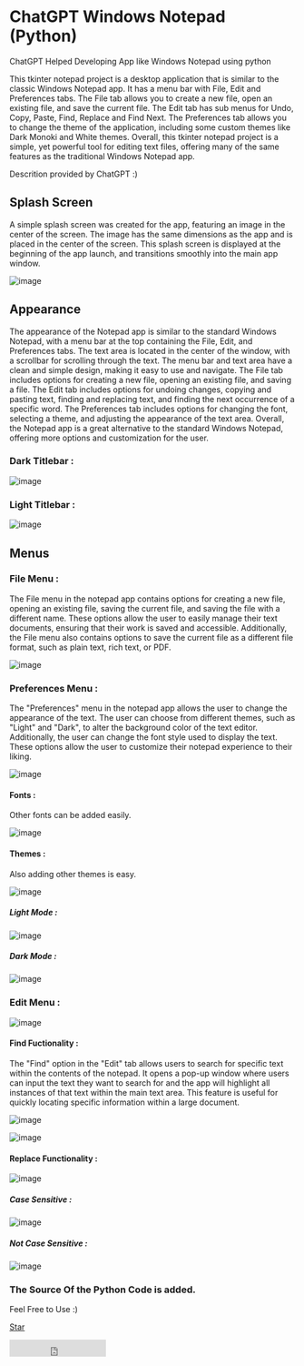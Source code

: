 # ChatGPT Windows Notepad (Python)
ChatGPT Helped Developing App like Windows Notepad using python

This tkinter notepad project is a desktop application that is similar to the classic Windows Notepad app. It has a menu bar with File, Edit and Preferences tabs. The File tab allows you to create a new file, open an existing file, and save the current file. The Edit tab has sub menus for Undo, Copy, Paste, Find, Replace and Find Next. The Preferences tab allows you to change the theme of the application, including some custom themes like Dark Monoki and White themes. Overall, this tkinter notepad project is a simple, yet powerful tool for editing text files, offering many of the same features as the traditional Windows Notepad app.

Descrition provided by ChatGPT :)


## Splash Screen

A simple splash screen was created for the app, featuring an image in the center of the screen. The image has the same dimensions as the app and is placed in the center of the screen. This splash screen is displayed at the beginning of the app launch, and transitions smoothly into the main app window.

![image](https://user-images.githubusercontent.com/50498845/219904030-66d21ee5-c186-4ae9-ae7e-f3933da98baa.png)



## Appearance

The appearance of the Notepad app is similar to the standard Windows Notepad, with a menu bar at the top containing the File, Edit, and Preferences tabs. The text area is located in the center of the window, with a scrollbar for scrolling through the text. The menu bar and text area have a clean and simple design, making it easy to use and navigate. The File tab includes options for creating a new file, opening an existing file, and saving a file. The Edit tab includes options for undoing changes, copying and pasting text, finding and replacing text, and finding the next occurrence of a specific word. The Preferences tab includes options for changing the font, selecting a theme, and adjusting the appearance of the text area. Overall, the Notepad app is a great alternative to the standard Windows Notepad, offering more options and customization for the user.

### Dark Titlebar :

![image](https://user-images.githubusercontent.com/50498845/216618671-d435aa3b-4fdd-4f8e-bc11-71f0a77aace8.png)

### Light Titlebar :

![image](https://user-images.githubusercontent.com/50498845/216619355-fbb12768-5d77-4a59-887f-aecbcd4b54eb.png)

## Menus

### File Menu : 

The File menu in the notepad app contains options for creating a new file, opening an existing file, saving the current file, and saving the file with a different name. These options allow the user to easily manage their text documents, ensuring that their work is saved and accessible. Additionally, the File menu also contains options to save the current file as a different file format, such as plain text, rich text, or PDF.

![image](https://user-images.githubusercontent.com/50498845/216619776-ea46e390-0123-43b4-8b71-7fc887c49299.png)


### Preferences Menu :

The "Preferences" menu in the notepad app allows the user to change the appearance of the text. The user can choose from different themes, such as "Light" and "Dark", to alter the background color of the text editor. Additionally, the user can change the font style used to display the text. These options allow the user to customize their notepad experience to their liking.

![image](https://user-images.githubusercontent.com/50498845/216620979-a43cfa1e-3755-43c1-9578-585330cd008d.png)

#### Fonts :

Other fonts can be added easily.

![image](https://user-images.githubusercontent.com/50498845/216621310-939178a3-3b66-4911-96bc-e1b70f4df767.png)


#### Themes :

Also adding other themes is easy.

![image](https://user-images.githubusercontent.com/50498845/216621696-34190030-92fa-4284-8466-4da7e6a691a9.png)


##### Light Mode :

![image](https://user-images.githubusercontent.com/50498845/216625910-af874ff1-dfc8-482a-abf1-1ba1de7f7ed5.png)


##### Dark Mode :

![image](https://user-images.githubusercontent.com/50498845/216625788-a47fbcb2-c3bd-48fd-a1a8-fa6368ecf610.png)


### Edit Menu :

![image](https://user-images.githubusercontent.com/50498845/216621799-a8d712bb-5e70-4edc-b32b-2e900b63b697.png)

#### Find Fuctionality :

The "Find" option in the "Edit" tab allows users to search for specific text within the contents of the notepad. It opens a pop-up window where users can input the text they want to search for and the app will highlight all instances of that text within the main text area. This feature is useful for quickly locating specific information within a large document.

![image](https://user-images.githubusercontent.com/50498845/216622152-925a0168-b93e-4217-9eb5-a3cefe5af3c0.png)

![image](https://user-images.githubusercontent.com/50498845/216622244-f3430185-3604-4c0d-a7cd-6eb7ced84987.png)


#### Replace Functionality :

![image](https://user-images.githubusercontent.com/50498845/219904314-30e91bca-5082-45a8-ab57-fc8562a563bf.png)

##### Case Sensitive :

![image](https://user-images.githubusercontent.com/50498845/219904333-e6300d86-2e1a-47bc-8b72-6619a4e67f9e.png)

##### Not Case Sensitive :

![image](https://user-images.githubusercontent.com/50498845/219904361-af8e15b0-6b63-4d79-aae5-b7fb50bbda69.png)


### The Source Of the Python Code is added.
Feel Free to Use :)



<!-- Place this tag where you want the button to render. -->
<a class="github-button" href="https://github.com/alijafari79/ChatGPT_Windows_Notepad" data-color-scheme="no-preference: light; light: light; dark: dark;" data-icon="octicon-star" data-size="large" data-show-count="true" aria-label="Star alijafari79/ChatGPT_Windows_Notepad on GitHub">Star</a>

<iframe src="https://ghbtns.com/github-btn.html?user=twbs&repo=bootstrap&type=watch&count=true&size=large&v=2" frameborder="0" scrolling="0" width="170" height="30" title="GitHub"></iframe>


<!-- Place this tag in your head or just before your close body tag. -->
<script async defer src="https://buttons.github.io/buttons.js"></script>
